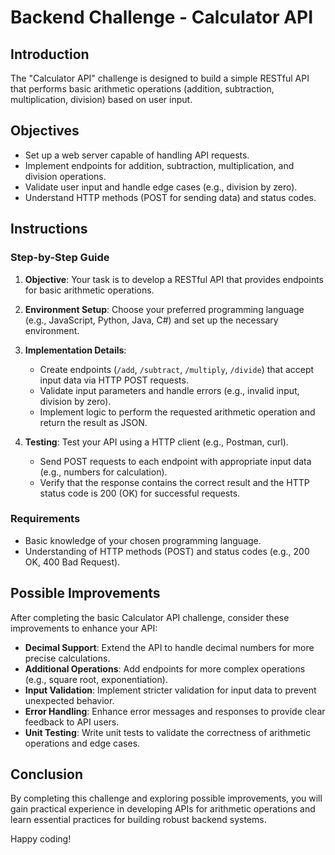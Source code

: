 # Backend Challenge - Calculator API

## Introduction

The "Calculator API" challenge is designed to build a simple RESTful API that performs basic arithmetic operations (addition, subtraction, multiplication, division) based on user input.

## Objectives

- Set up a web server capable of handling API requests.
- Implement endpoints for addition, subtraction, multiplication, and division operations.
- Validate user input and handle edge cases (e.g., division by zero).
- Understand HTTP methods (POST for sending data) and status codes.

## Instructions

### Step-by-Step Guide

1. **Objective**: Your task is to develop a RESTful API that provides endpoints for basic arithmetic operations.

2. **Environment Setup**: Choose your preferred programming language (e.g., JavaScript, Python, Java, C#) and set up the necessary environment.

3. **Implementation Details**: 
   - Create endpoints (`/add`, `/subtract`, `/multiply`, `/divide`) that accept input data via HTTP POST requests.
   - Validate input parameters and handle errors (e.g., invalid input, division by zero).
   - Implement logic to perform the requested arithmetic operation and return the result as JSON.

4. **Testing**: Test your API using a HTTP client (e.g., Postman, curl).
   - Send POST requests to each endpoint with appropriate input data (e.g., numbers for calculation).
   - Verify that the response contains the correct result and the HTTP status code is 200 (OK) for successful requests.

### Requirements

- Basic knowledge of your chosen programming language.
- Understanding of HTTP methods (POST) and status codes (e.g., 200 OK, 400 Bad Request).

## Possible Improvements

After completing the basic Calculator API challenge, consider these improvements to enhance your API:

- **Decimal Support**: Extend the API to handle decimal numbers for more precise calculations.
- **Additional Operations**: Add endpoints for more complex operations (e.g., square root, exponentiation).
- **Input Validation**: Implement stricter validation for input data to prevent unexpected behavior.
- **Error Handling**: Enhance error messages and responses to provide clear feedback to API users.
- **Unit Testing**: Write unit tests to validate the correctness of arithmetic operations and edge cases.

## Conclusion

By completing this challenge and exploring possible improvements, you will gain practical experience in developing APIs for arithmetic operations and learn essential practices for building robust backend systems.

Happy coding!
